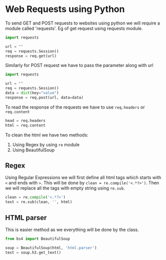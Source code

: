 # Web Requests using Python
To send GET and POST requests to websites using python we will require a module called 'requests'.
Eg of get request using requests module.
```python
import requests

url = ""
req = requests.Session()
response = req.get(url)
```
Similarly for POST request we have to pass the parameter along with url
```python
import requests

url = ""
req = requests.Session()
data = dict(key="value")
response = req.post(url, data=data)
```
To read the response of the requests we have to use `req.headers` or `req.content`
```python
head = req.headers
html = req.content
```
To clean the html we have two methods:
1. Using Regex by using `re` module
2. Using BeautifulSoup

## Regex
Using Regular Expressions we will first define all html tags which starts with `<` and ends with `>`. This will be done by `clean = re.compile('<.*?>')`. Then we will replace all the tags with empty string using `re.sub`.
```python
clean = re.compile('<.*?>')
text = re.sub(clean, '', html)
```

## HTML parser
This is easier method as we everything will be done by the class.
```python
from bs4 import BeautifulSoup

soup = BeautifulSoup(html, 'html.parser')
text = soup.h3.get_text()
```
